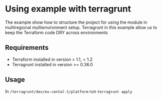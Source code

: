 # Using example with terragrunt

The example show how to structure the project for using the module in multiregional multienvironment setup.
Terragrunt in this example allow us to keep the Terraform code DRY across environments

## Requirements 

* Terraform installed in version > 1.1, < 1.2 
* Terragrunt installed in version >= 0.36.0

## Usage

In `/terragrunt/dev/eu-cental-1/platform` run `terragrunt apply`